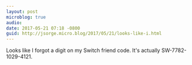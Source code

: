 ```yaml
---
layout: post
microblog: true
audio: 
date: 2017-05-21 07:18 -0800
guid: http://jsorge.micro.blog/2017/05/21/looks-like-i.html
---
```

Looks like I forgot a digit on my Switch friend code. It's actually SW-7782-1029-4121.
